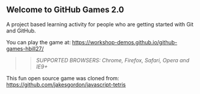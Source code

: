 ## Welcome to GitHub Games 2.0

A project based learning activity for people who are getting started with Git and GitHub.

You can play the game at: https://workshop-demos.github.io/github-games-hbill27/

>> _*SUPPORTED BROWSERS*: Chrome, Firefox, Safari, Opera and IE9+_

This fun open source game was cloned from: https://github.com/jakesgordon/javascript-tetris

